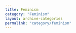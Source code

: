 ```yaml
---
title: Feminism
category: "Feminism"
layout: archive-categories
permalink: "category/feminism"
---
```

